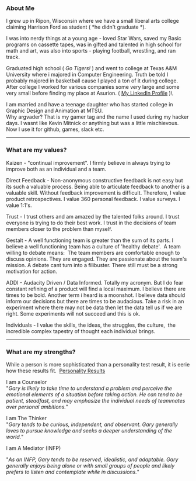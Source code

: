 ### About M​​​​​​​e

[](https://asurion.sharepoint.com/teams/ProductEngineering/SitePages/Manager-Readme--Gary-Paige.aspx#about-m%E2%80%8B%E2%80%8B%E2%80%8B%E2%80%8B%E2%80%8B%E2%80%8B%E2%80%8Be)

I grew up in Ripon, Wisconsin where we have a small liberal arts college claiming Harrison Ford as student ( *he didn't graduate *).

I was into nerdy things at a young age - loved Star Wars, saved my Basic programs on cassette tapes, was in gifted and talented in high school for math and art, was also into sports - playing football, wrestling, and ran track.

Graduated high school ( *Go Tigers!* ) and went to college at Texas A&M University where i majored in Computer Engineering. Truth be told I probably majored in basketball cause I played a ton of it during college.\
After college I worked for various companies some very large and some very small before finding my place at Asurion. ( [My LinkedIn Profile](https://www.linkedin.com/in/paigegary/ "https://www.linkedin.com/in/paigegary/") )\

​​​​​​​I am married and have a teenage daughter who has started college in Graphic Design and Animation at MTSU.\
Why argvader? That is my gamer tag and the name I used during my hacker days. I wasnt like Kevin Mitnick or anything but was a little mischievous. Now I use it for github, games, slack etc. 

* * * * *



### What are my values?

Kaizen - "continual improvement". I firmly believe in always trying to improve both as an individual and a team.

Direct Feedback - Non-anonymous constructive feedback is not easy but its such a valuable process. Being able to articulate feedback to another is a valuable skill. Without feedback improvement is difficult. Therefore, I value product retrospectives. I value 360 personal feedback. I value surveys. I value 1:1's.

Trust - I trust others and am amazed by the talented folks around. I trust everyone is trying to do their best work. I trust in the decisions of team members closer to the problem than myself.

Gestalt - A well functioning team is greater than the sum of its parts. I believe a well functioning team has a culture of 'healthy debate'.  A team willing to debate means:  The team members are comfortable enough to discuss opinions. They are engaged. They are passionate about the team's mission. A debate cant turn into a filibuster. There still must be a strong motivation for action.

ADDI - Audacity Driven / Data Informed. Totally my acronym. But I do fear constant refining of a product will find a local maximum. I believe there are times to be bold. Another term i heard is a moonshot. I believe data should inform our decisions but there are times to be audacious. Take a risk in an experiment where there may not be data then let the data tell us if we are right. Some experiments will not succeed and this is ok.

Individuals - I value the skills, the ideas, the struggles, the culture,  the incredible complex tapestry of thought each individual brings.

* * * * *

### What are my strengths?

[](https://asurion.sharepoint.com/teams/ProductEngineering/SitePages/Manager-Readme--Gary-Paige.aspx#what-are-my-strengths)

While a person is more sophisticated than a personality test result, it is eerie how these results fit.  [Personality Results](https://www.crystalknows.com/p/garypaige "https://www.crystalknows.com/p/garypaige")

I am a Counselor\
"*Gary is likely to take time to understand a problem and perceive the emotional elements of a situation before taking action. He can tend to be patient, steadfast, and may emphasize the individual needs of teammates over personal ambitions.*"

I am The Thinker\
"*Gary tends to be curious, independent, and observant. Gary generally loves to pursue knowledge and seeks a deeper understanding of the world.*"

I am A Mediator (INFP)

"*As an INFP, Gary tends to be reserved, idealistic, and adaptable. Gary generally enjoys being alone or with small groups of people and likely prefers to listen and contemplate while in discussions.*"
